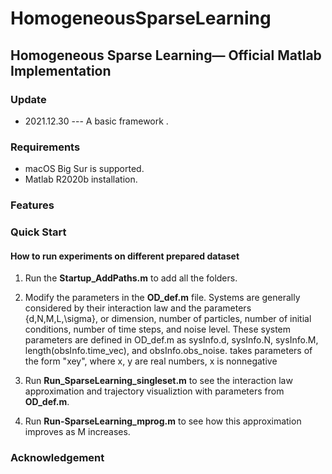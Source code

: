 # HomogeneousSparseLearning

## Homogeneous Sparse Learning&mdash; Official Matlab Implementation

### Update

- 2021.12.30 ---  A basic framework .

### Requirements

* macOS Big Sur is supported. 
* Matlab R2020b installation. 

### Features


### Quick Start


#### How to run experiments on different prepared dataset

1. Run the **Startup_AddPaths.m** to add all the folders.

2. Modify the parameters in the **OD_def.m** file.
   Systems are generally considered by their interaction law and the parameters {d,N,M,L,\sigma}, or dimension, number of particles, number of initial conditions, number of time steps, and noise level. These system parameters are defined in OD_def.m as sysInfo.d, sysInfo.N, sysInfo.M, length(obsInfo.time_vec), and obsInfo.obs_noise. takes parameters of the form "xey", where x, y are real numbers, x is nonnegative
   
3. Run **Run_SparseLearning_singleset.m** to see the interaction law approximation and trajectory visualiztion with parameters from **OD_def.m**.

4. Run **Run-SparseLearning_mprog.m** to see how this approximation improves as M increases.

### Acknowledgement

